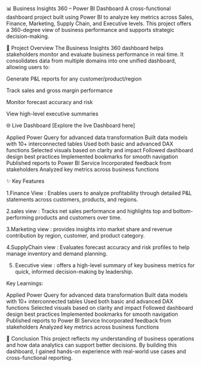 📊 Business Insights 360 – Power BI Dashboard
A cross-functional dashboard project built using Power BI to analyze key metrics across Sales, Finance, Marketing, Supply Chain, and Executive levels. This project offers a 360-degree view of business performance and supports strategic decision-making.

🚀 Project Overview
The Business Insights 360 dashboard helps stakeholders monitor and evaluate business performance in real time. It consolidates data from multiple domains into one unified dashboard, allowing users to:

Generate P&L reports for any customer/product/region

Track sales and gross margin performance

Monitor forecast accuracy and risk

View high-level executive summaries

🌐 Live Dashboard
[Explore the live Dashboard here]

Applied Power Query for advanced data transformation
Built data models with 10+ interconnected tables
Used both basic and advanced DAX functions
Selected visuals based on clarity and impact
Followed dashboard design best practices
Implemented bookmarks for smooth navigation
Published reports to Power BI Service
Incorporated feedback from stakeholders
Analyzed key metrics across business functions

✨ Key Features

1.Finance View   : Enables users to analyze profitability through detailed P&L statements across customers, products, and regions.

2.sales view     :  Tracks net sales performance and highlights top and bottom-performing products and customers over time.

3.Marketing view : provides insights into market share and revenue contribution by region, customer, and product category.

4.SupplyChain view : Evaluates forecast accuracy and risk profiles to help manage inventory and demand planning.

5. Executive view  : offers a high-level summary of key business metrics for quick, informed decision-making by leadership.

Key Learnings:

Applied Power Query for advanced data transformation
Built data models with 10+ interconnected tables
Used both basic and advanced DAX functions
Selected visuals based on clarity and impact
Followed dashboard design best practices
Implemented bookmarks for smooth navigation
Published reports to Power BI Service
Incorporated feedback from stakeholders
Analyzed key metrics across business functions

📌 Conclusion
This project reflects my understanding of business operations and how data analytics can support better decisions. By building this dashboard, I gained hands-on experience with real-world use cases and cross-functional reporting.
